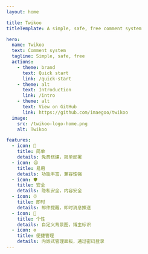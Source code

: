 ```yaml
---
layout: home

title: Twikoo
titleTemplate: A simple, safe, free comment system

hero:
  name: Twikoo
  text: Comment system
  tagline: Simple, safe, free
  actions:
    - theme: brand
      text: Quick start
      link: /quick-start
    - theme: alt
      text: Introduction
      link: /intro
    - theme: alt
      text: View on GitHub
      link: https://github.com/imaegoo/twikoo
  image:
    src: /twikoo-logo-home.png
    alt: Twikoo

features:
  - icon: 🚀
    title: 简单
    details: 免费搭建，简单部署
  - icon: 😃
    title: 易用
    details: 功能丰富，兼容性强
  - icon: 🛡️
    title: 安全
    details: 隐私安全，内容安全
  - icon: ⏰
    title: 即时
    details: 邮件提醒，即时消息推送
  - icon: 🌈
    title: 个性
    details: 自定义背景图，博主标识
  - icon: ⚙️
    title: 便捷管理
    details: 内嵌式管理面板，通过密码登录
---
```

